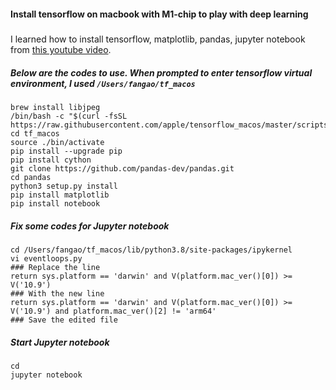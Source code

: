 #### Install tensorflow on macbook with M1-chip to play with deep learning
#####
I learned how to install tensorflow, matplotlib, pandas, jupyter notebook from [this youtube video](https://www.youtube.com/watch?v=vDPa0MYcPLg).

##### Below are the codes to use. When prompted to enter tensorflow virtual environment, I used `/Users/fangao/tf_macos`
```
brew install libjpeg
/bin/bash -c "$(curl -fsSL https://raw.githubusercontent.com/apple/tensorflow_macos/master/scripts/download_and_install.sh)"
cd tf_macos
source ./bin/activate
pip install --upgrade pip
pip install cython
git clone https://github.com/pandas-dev/pandas.git
cd pandas
python3 setup.py install
pip install matplotlib
pip install notebook
```

##### Fix some codes for Jupyter notebook
```
cd /Users/fangao/tf_macos/lib/python3.8/site-packages/ipykernel
vi eventloops.py
### Replace the line
return sys.platform == 'darwin' and V(platform.mac_ver()[0]) >= V('10.9')
### With the new line
return sys.platform == 'darwin' and V(platform.mac_ver()[0]) >= V('10.9') and platform.mac_ver()[2] != 'arm64'
### Save the edited file
```
##### Start Jupyter notebook
```
cd
jupyter notebook
```
